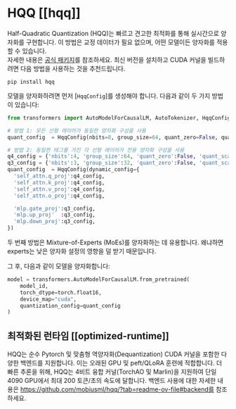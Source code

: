 <!--Copyright 2024 The HuggingFace Team. All rights reserved.

Licensed under the Apache License, Version 2.0 (the "License"); you may not use this file except in compliance with
the License. You may obtain a copy of the License at

http://www.apache.org/licenses/LICENSE-2.0

Unless required by applicable law or agreed to in writing, software distributed under the License is distributed on
an "AS IS" BASIS, WITHOUT WARRANTIES OR CONDITIONS OF ANY KIND, either express or implied. See the License for the
specific language governing permissions and limitations under the License.

⚠️ Note that this file is in Markdown but contain specific syntax for our doc-builder (similar to MDX) that may not be
rendered properly in your Markdown viewer.

-->


# HQQ [[hqq]]

Half-Quadratic Quantization (HQQ)는 빠르고 견고한 최적화를 통해 실시간으로 양자화를 구현합니다. 이 방법은 교정 데이터가 필요 없으며, 어떤 모델이든 양자화를 적용할 수 있습니다.  
자세한 내용은 <a href="https://github.com/mobiusml/hqq/">공식 패키지</a>를 참조하세요.
최신 버전을 설치하고 CUDA 커널을 빌드하려면 다음 방법을 사용하는 것을 추천드립니다.
```
pip install hqq
```

모델을 양자화하려면 먼저 [`HqqConfig`]를 생성해야 합니다. 다음과 같이 두 가지 방법이 있습니다:
``` Python
from transformers import AutoModelForCausalLM, AutoTokenizer, HqqConfig

# 방법 1: 모든 선형 레이어가 동일한 양자화 구성을 사용
quant_config  = HqqConfig(nbits=8, group_size=64, quant_zero=False, quant_scale=False, axis=0) # axis=0은 기본값
```

``` Python
# 방법 2: 동일한 태그를 가진 각 선형 레이어가 전용 양자화 구성을 사용
q4_config = {'nbits':4, 'group_size':64, 'quant_zero':False, 'quant_scale':False}
q3_config = {'nbits':3, 'group_size':32, 'quant_zero':False, 'quant_scale':False}
quant_config  = HqqConfig(dynamic_config={
  'self_attn.q_proj':q4_config,
  'self_attn.k_proj':q4_config,
  'self_attn.v_proj':q4_config,
  'self_attn.o_proj':q4_config,

  'mlp.gate_proj':q3_config,
  'mlp.up_proj'  :q3_config,
  'mlp.down_proj':q3_config,
})
```

두 번째 방법은 Mixture-of-Experts (MoEs)를 양자화하는 데 유용합니다. 왜냐하면 experts는 낮은 양자화 설정의 영향을 덜 받기 때문입니다.


그 후, 다음과 같이 모델을 양자화합니다:
``` Python
model = transformers.AutoModelForCausalLM.from_pretrained(
    model_id, 
    torch_dtype=torch.float16, 
    device_map="cuda", 
    quantization_config=quant_config
)
```

## 최적화된 런타임 [[optimized-runtime]]

HQQ는 순수 Pytorch 및 맞춤형 역양자화(Dequantization) CUDA 커널을 포함한 다양한 백엔드를 지원합니다. 이는 오래된 GPU 및 peft/QLoRA 훈련에 적합합니다. 
더 빠른 추론을 위해, HQQ는 4비트 융합 커널(TorchAO 및 Marlin)을 지원하여 단일 4090 GPU에서 최대 200 토큰/초의 속도에 달합니다.
백엔드 사용에 대한 자세한 내용은 https://github.com/mobiusml/hqq/?tab=readme-ov-file#backend를 참조하세요.
